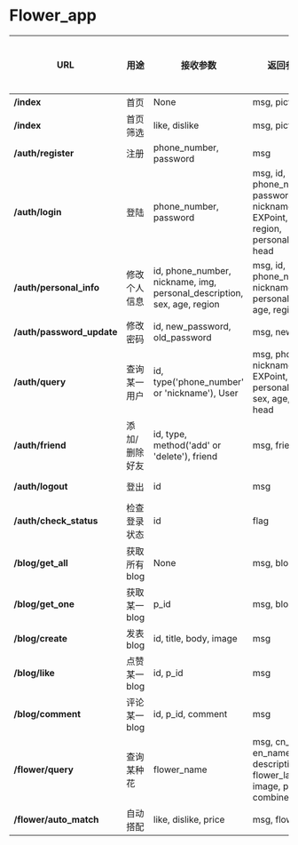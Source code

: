 # Flower_app

<style>table th:first-of-type {width: 10px;}</style>
<style>table th:nth-of-type(2) {width: 100px;}</style>
<style>table th:nth-of-type(3) {width: 80px;}</style>
<style>table th:nth-of-type(4) {width: 90px;}</style>
<style>table th:nth-of-type(5) {width: 60px;}</style>
| URL                       | 用途          | 接收参数                                                                | 返回参数(成功)                                                                                                  | 返回参数(失败) |
| ------------------------- | ------------- | ----------------------------------------------------------------------- | --------------------------------------------------------------------------------------------------------------- | -------------- |
| **/index**                | 首页          | None                                                                    | msg, pictures                                                                                                   | None           |
| **/index**                | 首页筛选      | like, dislike                                                           | msg, pictures                                                                                                   | msg, error     |
| **/auth/register**        | 注册          | phone_number, password                                                  | msg                                                                                                             | msg, error     |
| **/auth/login**           | 登陆          | phone_number, password                                                  | msg, id, phone_number, password, sex, nickname, level, EXPoint, friend, age, region, personal_description, head | msg, error     |
| **/auth/personal_info**   | 修改个人信息  | id, phone_number, nickname, img, personal_description, sex, age, region | msg, id, phone_number, nickname, img, sex, personal_description, age, region                                    | msg, error     |
| **/auth/password_update** | 修改密码      | id, new_password, old_password                                          | msg, new_password                                                                                               | msg, error     |
| **/auth/query**           | 查询某一用户  | id, type('phone_number' or 'nickname'), User                            | msg, phone_number, nickname, level, EXPoint, personal_description, sex, age, region, head                       | msg, error     |
| **/auth/friend**          | 添加/删除好友 | id, type, method('add' or 'delete'), friend                             | msg, friends                                                                                                    | msg, error     |
| **/auth/logout**          | 登出          | id                                                                      | msg                                                                                                             | msg, error     |
| **/auth/check_status**    | 检查登录状态  | id                                                                      | flag                                                                                                            | None           |
| **/blog/get_all**         | 获取所有blog  | None                                                                    | msg, blogs                                                                                                      | None           |
| **/blog/get_one**         | 获取某一blog  | p_id                                                                    | msg, blog                                                                                                       | msg, error     |
| **/blog/create**          | 发表blog      | id, title, body, image                                                  | msg                                                                                                             | msg, error     |
| **/blog/like**            | 点赞某一blog  | id, p_id                                                                | msg                                                                                                             | msg, error     |
| **/blog/comment**         | 评论某一blog  | id, p_id, comment                                                       | msg                                                                                                             | msg, error     |
| **/flower/query**         | 查询某种花    | flower_name                                                             | msg, cn_name, en_name, type, description, flower_language, image, price, similar, combined                      | msg, error     |
| **/flower/auto_match**    | 自动搭配      | like, dislike, price                                                    | msg, flower(list)                                                                                               | msg, error     |

